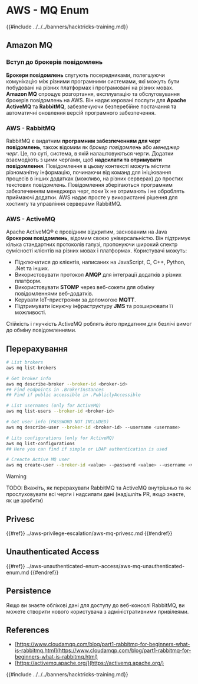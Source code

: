 # AWS - MQ Enum

{{#include ../../../banners/hacktricks-training.md}}

## Amazon MQ

### Вступ до брокерів повідомлень

**Брокери повідомлень** слугують посередниками, полегшуючи комунікацію між різними програмними системами, які можуть бути побудовані на різних платформах і програмовані на різних мовах. **Amazon MQ** спрощує розгортання, експлуатацію та обслуговування брокерів повідомлень на AWS. Він надає керовані послуги для **Apache ActiveMQ** та **RabbitMQ**, забезпечуючи безперебійне постачання та автоматичні оновлення версій програмного забезпечення.

### AWS - RabbitMQ

RabbitMQ є видатним **програмним забезпеченням для черг повідомлень**, також відомим як _брокер повідомлень_ або _менеджер черг_. Це, по суті, система, в якій налаштовуються черги. Додатки взаємодіють з цими чергами, щоб **надсилати та отримувати повідомлення**. Повідомлення в цьому контексті можуть містити різноманітну інформацію, починаючи від команд для ініціювання процесів в інших додатках (можливо, на різних серверах) до простих текстових повідомлень. Повідомлення зберігаються програмним забезпеченням менеджера черг, поки їх не отримають і не оброблять приймаючі додатки. AWS надає просте у використанні рішення для хостингу та управління серверами RabbitMQ.

### AWS - ActiveMQ

Apache ActiveMQ® є провідним відкритим, заснованим на Java **брокером повідомлень**, відомим своєю універсальністю. Він підтримує кілька стандартних протоколів галузі, пропонуючи широкий спектр сумісності клієнтів на різних мовах і платформах. Користувачі можуть:

- Підключатися до клієнтів, написаних на JavaScript, C, C++, Python, .Net та інших.
- Використовувати протокол **AMQP** для інтеграції додатків з різних платформ.
- Використовувати **STOMP** через веб-сокети для обміну повідомленнями веб-додатків.
- Керувати IoT-пристроями за допомогою **MQTT**.
- Підтримувати існуючу інфраструктуру **JMS** та розширювати її можливості.

Стійкість і гнучкість ActiveMQ роблять його придатним для безлічі вимог до обміну повідомленнями.

## Перерахування
```bash
# List brokers
aws mq list-brokers

# Get broker info
aws mq describe-broker --broker-id <broker-id>
## Find endpoints in .BrokerInstances
## Find if public accessible in .PubliclyAccessible

# List usernames (only for ActiveMQ)
aws mq list-users --broker-id <broker-id>

# Get user info (PASSWORD NOT INCLUDED)
aws mq describe-user --broker-id <broker-id> --username <username>

# Lits configurations (only for ActiveMQ)
aws mq list-configurations
## Here you can find if simple or LDAP authentication is used

# Creacte Active MQ user
aws mq create-user --broker-id <value> --password <value> --username <value> --console-access
```
> [!WARNING]
> TODO: Вкажіть, як перерахувати RabbitMQ та ActiveMQ внутрішньо та як прослуховувати всі черги і надсилати дані (надішліть PR, якщо знаєте, як це зробити)

## Privesc

{{#ref}}
../aws-privilege-escalation/aws-mq-privesc.md
{{#endref}}

## Unauthenticated Access

{{#ref}}
../aws-unauthenticated-enum-access/aws-mq-unauthenticated-enum.md
{{#endref}}

## Persistence

Якщо ви знаєте облікові дані для доступу до веб-консолі RabbitMQ, ви можете створити нового користувача з адміністративними привілеями.

## References

- [https://www.cloudamqp.com/blog/part1-rabbitmq-for-beginners-what-is-rabbitmq.html](https://www.cloudamqp.com/blog/part1-rabbitmq-for-beginners-what-is-rabbitmq.html)
- [https://activemq.apache.org/](https://activemq.apache.org/)

{{#include ../../../banners/hacktricks-training.md}}
